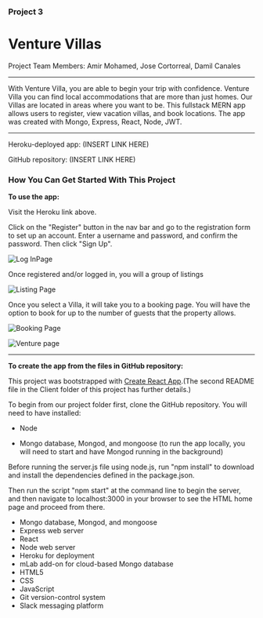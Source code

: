 ### Project 3 
# Venture Villas 

Project Team Members: Amir Mohamed, Jose Cortorreal, Damil Canales
____________

With Venture Villa, you are able to begin your trip with confidence. Venture Villa you can find local accommodations that are more than just homes. Our Villas are located in areas where you want to be. This fullstack MERN app allows users to register, view vacation villas, and book locations. The app was created with Mongo, Express, React, Node, JWT.

- - - -
Heroku-deployed app: (INSERT LINK HERE)

GitHub repository: (INSERT LINK HERE)

### How You Can Get Started With This Project ###

<strong>To use the app:</strong> 

Visit the Heroku link above. 

Click on the "Register" button in the nav bar and go to the registration form to set up an account. Enter a username and password, and confirm the password. Then click "Sign Up". 

![Log InPage](./assets/images/1.png)

Once registered and/or logged in, you will a group of listings

![Listing Page](./assets/images/2.png)

Once you select a Villa, it will take you to a booking page. You will have the option to book for up to the number of guests that the property allows.

![Booking Page](./assets/images/3.png)

![Venture page](./assets/images/4.png)


*****************************************************

<strong>To create the app from the files in GitHub repository:</strong> 

This project was bootstrapped with [Create React App](https://github.com/facebookincubator/create-react-app).(The second README file in the Client folder of this project has further details.)

To begin from our project folder first, clone the GitHub repository. You will need to have installed:

* Node

* Mongo database, Mongod, and mongoose (to run the app locally, you will need to start and have Mongod running in the background)


Before running the server.js file using node.js, run "npm install" to download and install the dependencies defined in the package.json. 

Then run the script "npm start" at the command line to begin the server, and then navigate to localhost:3000 in your browser to see the HTML home page and proceed from there.


* Mongo database, Mongod, and mongoose
* Express web server
* React
* Node web server
* Heroku for deployment
* mLab add-on for cloud-based Mongo database
* HTML5
* CSS
* JavaScript
* Git version-control system
* Slack messaging platform

